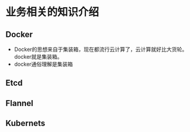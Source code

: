 # 业务相关的知识介绍
## Docker
* Docker的思想来自于集装箱，现在都流行云计算了，云计算就好比大货轮。docker就是集装箱。
* docker通俗理解是集装箱
## Etcd

## Flannel

## Kubernets

